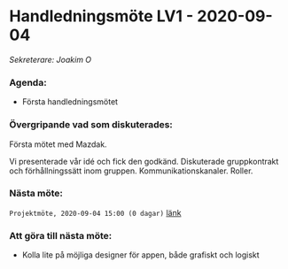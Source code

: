 # Handledningsmöte LV1 - 2020-09-04
*Sekreterare: Joakim O*

### Agenda:
- Första handledningsmötet

### Övergripande vad som diskuterades:

Första mötet med Mazdak.

Vi presenterade vår idé och fick den godkänd.
Diskuterade gruppkontrakt och förhållningssätt inom gruppen.
Kommunikationskanaler.
Roller.

### Nästa möte:
```Projektmöte, 2020-09-04 15:00 (0 dagar)``` [länk](https://github.com/DKWA0000/OOPP-HT20/blob/master/Notes%20from%20projectmeetings/2020-09-04%20-%20Projektm%C3%B6te%202%20LV1.md)

### Att göra till nästa möte:
- Kolla lite på möjliga designer för appen, både grafiskt och logiskt
